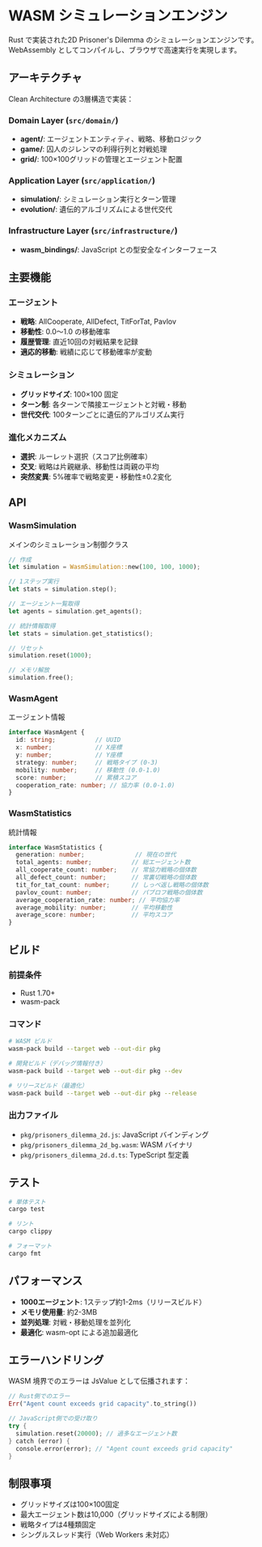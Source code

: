 # WASM シミュレーションエンジン

Rust で実装された2D Prisoner's Dilemma のシミュレーションエンジンです。WebAssembly としてコンパイルし、ブラウザで高速実行を実現します。

## アーキテクチャ

Clean Architecture の3層構造で実装：

### Domain Layer (`src/domain/`)
- **agent/**: エージェントエンティティ、戦略、移動ロジック
- **game/**: 囚人のジレンマの利得行列と対戦処理
- **grid/**: 100×100グリッドの管理とエージェント配置

### Application Layer (`src/application/`)
- **simulation/**: シミュレーション実行とターン管理
- **evolution/**: 遺伝的アルゴリズムによる世代交代

### Infrastructure Layer (`src/infrastructure/`)
- **wasm_bindings/**: JavaScript との型安全なインターフェース

## 主要機能

### エージェント
- **戦略**: AllCooperate, AllDefect, TitForTat, Pavlov
- **移動性**: 0.0〜1.0 の移動確率
- **履歴管理**: 直近10回の対戦結果を記録
- **適応的移動**: 戦績に応じて移動確率が変動

### シミュレーション
- **グリッドサイズ**: 100×100 固定
- **ターン制**: 各ターンで隣接エージェントと対戦・移動
- **世代交代**: 100ターンごとに遺伝的アルゴリズム実行

### 進化メカニズム
- **選択**: ルーレット選択（スコア比例確率）
- **交叉**: 戦略は片親継承、移動性は両親の平均
- **突然変異**: 5%確率で戦略変更・移動性±0.2変化

## API

### WasmSimulation
メインのシミュレーション制御クラス

```rust
// 作成
let simulation = WasmSimulation::new(100, 100, 1000);

// 1ステップ実行
let stats = simulation.step();

// エージェント一覧取得
let agents = simulation.get_agents();

// 統計情報取得
let stats = simulation.get_statistics();

// リセット
simulation.reset(1000);

// メモリ解放
simulation.free();
```

### WasmAgent
エージェント情報

```typescript
interface WasmAgent {
  id: string;           // UUID
  x: number;            // X座標
  y: number;            // Y座標  
  strategy: number;     // 戦略タイプ (0-3)
  mobility: number;     // 移動性 (0.0-1.0)
  score: number;        // 累積スコア
  cooperation_rate: number; // 協力率 (0.0-1.0)
}
```

### WasmStatistics
統計情報

```typescript
interface WasmStatistics {
  generation: number;              // 現在の世代
  total_agents: number;           // 総エージェント数
  all_cooperate_count: number;    // 常協力戦略の個体数
  all_defect_count: number;       // 常裏切戦略の個体数  
  tit_for_tat_count: number;      // しっぺ返し戦略の個体数
  pavlov_count: number;           // パブロフ戦略の個体数
  average_cooperation_rate: number; // 平均協力率
  average_mobility: number;       // 平均移動性
  average_score: number;          // 平均スコア
}
```

## ビルド

### 前提条件
- Rust 1.70+
- wasm-pack

### コマンド

```bash
# WASM ビルド
wasm-pack build --target web --out-dir pkg

# 開発ビルド（デバッグ情報付き）
wasm-pack build --target web --out-dir pkg --dev

# リリースビルド（最適化）
wasm-pack build --target web --out-dir pkg --release
```

### 出力ファイル
- `pkg/prisoners_dilemma_2d.js`: JavaScript バインディング
- `pkg/prisoners_dilemma_2d_bg.wasm`: WASM バイナリ
- `pkg/prisoners_dilemma_2d.d.ts`: TypeScript 型定義

## テスト

```bash
# 単体テスト
cargo test

# リント
cargo clippy

# フォーマット
cargo fmt
```

## パフォーマンス

- **1000エージェント**: 1ステップ約1-2ms（リリースビルド）
- **メモリ使用量**: 約2-3MB
- **並列処理**: 対戦・移動処理を並列化
- **最適化**: wasm-opt による追加最適化

## エラーハンドリング

WASM 境界でのエラーは JsValue として伝播されます：

```rust
// Rust側でのエラー
Err("Agent count exceeds grid capacity".to_string())

// JavaScript側での受け取り
try {
  simulation.reset(20000); // 過多なエージェント数
} catch (error) {
  console.error(error); // "Agent count exceeds grid capacity"
}
```

## 制限事項

- グリッドサイズは100×100固定
- 最大エージェント数は10,000（グリッドサイズによる制限）
- 戦略タイプは4種類固定
- シングルスレッド実行（Web Workers 未対応）